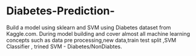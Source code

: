 # Diabetes-Prediction-
 Build a model using sklearn and SVM using Diabetes dataset from Kaggle.com. During model building and cover almost all machine learning concepts such as data pre processing,new data,train test split ,SVM Classifier , trined SVM - Diabetes/NonDiabtes.
